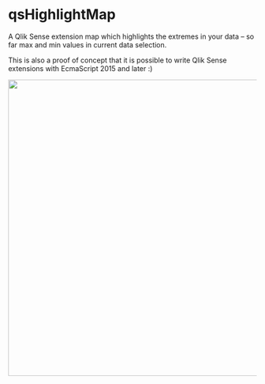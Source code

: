 # qsHighlightMap

A Qlik Sense extension map which highlights the extremes in your data – so far max and min values in current data selection.

This is also a proof of concept that it is possible to write Qlik Sense extensions with EcmaScript 2015 and later :)

<img src="./src/img/qsHighlightMap2_cut.map4.gif" width="600" />

